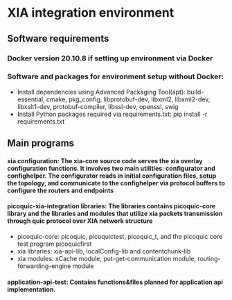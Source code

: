 # XIA integration environment

## Software requirements
### Docker version 20.10.8 if setting up environment via Docker

### Software and packages for environment setup without Docker:
+ Install dependencies using Advanced Packaging Tool(apt): build-essential, cmake, pkg_config, libprotobuf-dev, libxml2, libxml2-dev, libxslt1-dev, protobuf-compiler, 
							   libssl-dev, openssl, swig 
+ Install Python packages required via requirements.txt: pip install -r requirements.txt

## Main programs
#### xia configuration: The xia-core source code serves the xia overlay configuration functions. It involves two main utilities: configurator and confighelper. The configurator reads in initial configuration files, setup the topology, and  communicate to the confighelper via protocol buffers to configure the routers and endpoints

#### picoquic-xia-integration libraries: The libraries contains picoquic-core library and the libraries and modules that utilize xia packets transmission through quic protocol over XIA network structure 
+ picoquic-core: picoquic, picoquictest, picoquic_t, and the picoquic core test program picoquicfirst
+ xia libraries: xia-api-lib, localConfig-lib and contentchunk-lib
+ xia modules: xCache module, put-get-communication module, routing-forwarding-engine module

#### application-api-test: Contains functions&files planned for application api implementation. 
 



